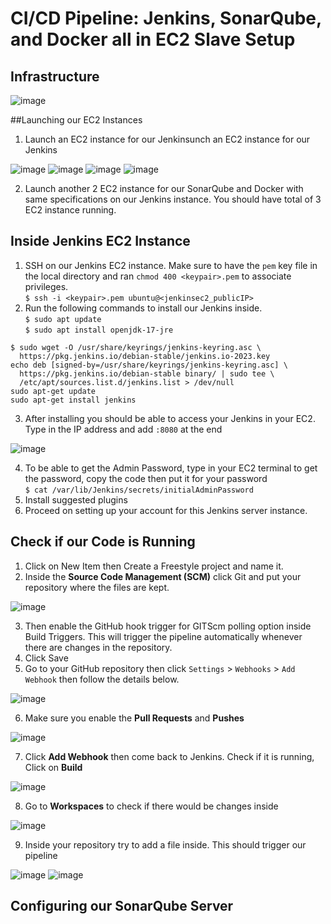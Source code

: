 # CI/CD Pipeline: Jenkins, SonarQube, and Docker all in EC2 Slave Setup
## Infrastructure

![image](https://github.com/didin012/Jenkins-EC2-CICD/assets/104528282/2e33feb2-3cc1-4c5c-8a1c-7aec2e66563c)

##Launching our EC2 Instances
1. Launch an EC2 instance for our Jenkinsunch an EC2 instance for our Jenkins

![image](https://github.com/didin012/Jenkins-EC2-CICD/assets/104528282/0a20f780-d593-48dd-a200-9f46249eccb8)
![image](https://github.com/didin012/Jenkins-EC2-CICD/assets/104528282/9ad31ffe-bc4a-4ee3-9778-8c243abd8fbf)
![image](https://github.com/didin012/Jenkins-EC2-CICD/assets/104528282/8eac1113-75c7-4fbe-ba39-516b3ec20854)
![image](https://github.com/didin012/Jenkins-EC2-CICD/assets/104528282/0583c12e-e5a3-472a-8f5f-f70e8b0df9ad)

2. Launch another 2 EC2 instance for our SonarQube and Docker with same specifications on our Jenkins instance. You should have total of 3 EC2 instance running.

## Inside Jenkins EC2 Instance
1. SSH on our Jenkins EC2 instance. Make sure to have the ```pem``` key file in the local directory and ran ```chmod 400 <keypair>.pem``` to associate privileges. <br>
```$ ssh -i <keypair>.pem ubuntu@<jenkinsec2_publicIP>```
2. Run the following commands to install our Jenkins inside. <br>
```$ sudo apt update``` <br>
```$ sudo apt install openjdk-17-jre``` <br>
  ```
  $ sudo wget -O /usr/share/keyrings/jenkins-keyring.asc \
    https://pkg.jenkins.io/debian-stable/jenkins.io-2023.key
  echo deb [signed-by=/usr/share/keyrings/jenkins-keyring.asc] \
    https://pkg.jenkins.io/debian-stable binary/ | sudo tee \
    /etc/apt/sources.list.d/jenkins.list > /dev/null
  sudo apt-get update
  sudo apt-get install jenkins
  ```
3. After installing you should be able to access your Jenkins in your EC2. Type in the IP address and add ```:8080``` at the end

![image](https://github.com/didin012/Jenkins-EC2-CICD/assets/104528282/abbe3c13-15b5-4873-979e-3d5c1b459ca6)

4.	To be able to get the Admin Password, type in your EC2 terminal to get the password, copy the code then put it for your password <br>
```$ cat /var/lib/Jenkins/secrets/initialAdminPassword```
5.	Install suggested plugins
6.	Proceed on setting up your account for this Jenkins server instance.

## Check if our Code is Running
1.  Click on New Item then Create a Freestyle project and name it.
2.  Inside the **Source Code Management (SCM)** click Git and put your repository where the files are kept.

![image](https://github.com/didin012/CICD-Pipeline-EC2-Jenkins-SonarQube-Docker/assets/104528282/0d243943-11c0-433e-916b-292d6bed3deb)

3.  Then enable the GitHub hook trigger for GITScm polling option inside Build Triggers. This will trigger the pipeline automatically whenever there are changes in the repository.
4.  Click Save
5.  Go to your GitHub repository then click ```Settings``` > ```Webhooks``` > ```Add Webhook``` then follow the details below.

![image](https://github.com/didin012/CICD-Pipeline-EC2-Jenkins-SonarQube-Docker/assets/104528282/c2212a72-0c06-4ed2-b793-24606f373b07)

6.	Make sure you enable the **Pull Requests** and **Pushes**

![image](https://github.com/didin012/CICD-Pipeline-EC2-Jenkins-SonarQube-Docker/assets/104528282/5c0275f4-27bc-4582-a9f2-c93ba43f05b1)

7.	Click **Add Webhook** then come back to Jenkins. Check if it is running, Click on **Build**

![image](https://github.com/didin012/CICD-Pipeline-EC2-Jenkins-SonarQube-Docker/assets/104528282/590a45bb-b7c0-4d1b-833f-41bc8ed214f0)

8.	Go to **Workspaces** to check if there would be changes inside

![image](https://github.com/didin012/CICD-Pipeline-EC2-Jenkins-SonarQube-Docker/assets/104528282/82befcb7-b061-4557-bf6a-474f90774f6b)

9.	Inside your repository try to add a file inside. This should trigger our pipeline

![image](https://github.com/didin012/CICD-Pipeline-EC2-Jenkins-SonarQube-Docker/assets/104528282/362e621a-6d84-4923-8e17-391e9aa7f34b)
![image](https://github.com/didin012/CICD-Pipeline-EC2-Jenkins-SonarQube-Docker/assets/104528282/9c52950b-40af-46c4-b720-acf85f24fbe0)

## Configuring our SonarQube Server
